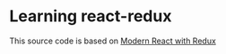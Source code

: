 # Learning react-redux 

This source code is based on [Modern React with Redux](https://www.udemy.com/react-redux/)

